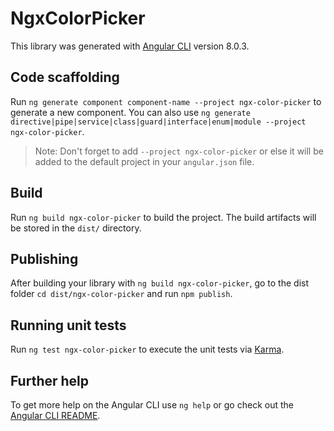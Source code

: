 # NgxColorPicker

This library was generated with [Angular CLI](https://github.com/angular/angular-cli) version 8.0.3.

## Code scaffolding

Run `ng generate component component-name --project ngx-color-picker` to generate a new component. You can also use `ng generate directive|pipe|service|class|guard|interface|enum|module --project ngx-color-picker`.
> Note: Don't forget to add `--project ngx-color-picker` or else it will be added to the default project in your `angular.json` file. 

## Build

Run `ng build ngx-color-picker` to build the project. The build artifacts will be stored in the `dist/` directory.

## Publishing

After building your library with `ng build ngx-color-picker`, go to the dist folder `cd dist/ngx-color-picker` and run `npm publish`.

## Running unit tests

Run `ng test ngx-color-picker` to execute the unit tests via [Karma](https://karma-runner.github.io).

## Further help

To get more help on the Angular CLI use `ng help` or go check out the [Angular CLI README](https://github.com/angular/angular-cli/blob/master/README.md).
